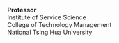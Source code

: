 **Professor**<br>
Institute of Service Science<br>
College of Technology Management<br>
National Tsing Hua University
